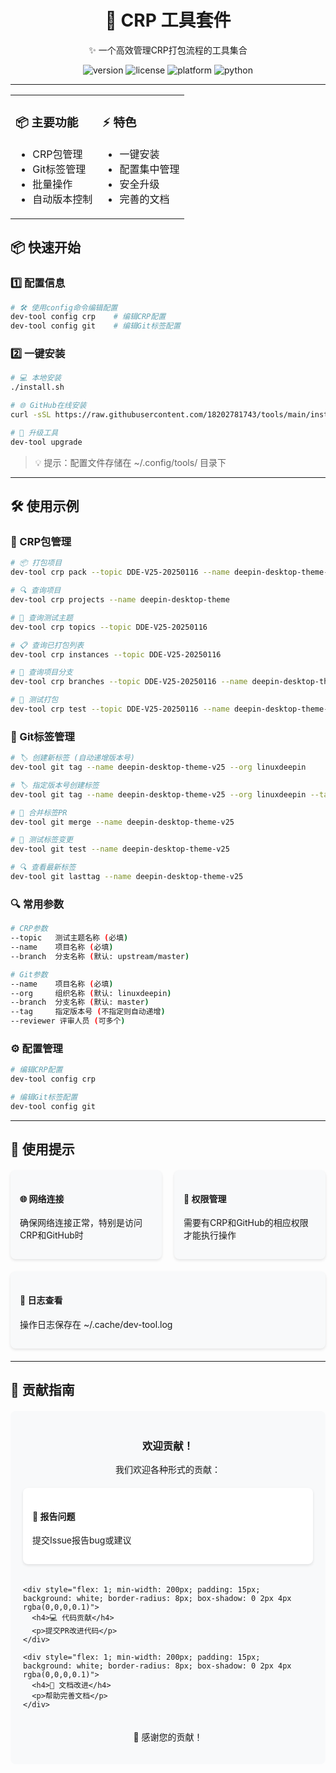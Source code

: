 <div align="center">
  <h1>🚀 CRP 工具套件</h1>
  <p>✨ 一个高效管理CRP打包流程的工具集合</p>
  
  <div>
    <img src="https://img.shields.io/badge/version-1.0.0-blue" alt="version">
    <img src="https://img.shields.io/badge/license-MIT-green" alt="license">
    <img src="https://img.shields.io/badge/platform-Linux-lightgrey" alt="platform">
    <img src="https://img.shields.io/badge/python-3.8+-blue" alt="python">
  </div>
</div>

---

<div align="center">
  <table>
    <tr>
      <td width="50%">
        <h3>📦 主要功能</h3>
        <ul>
          <li>CRP包管理</li>
          <li>Git标签管理</li>
          <li>批量操作</li>
          <li>自动版本控制</li>
        </ul>
      </td>
      <td width="50%">
        <h3>⚡ 特色</h3>
        <ul>
          <li>一键安装</li>
          <li>配置集中管理</li>
          <li>安全升级</li>
          <li>完善的文档</li>
        </ul>
      </td>
    </tr>
  </table>
</div>

## 📦 快速开始

### 1️⃣ 配置信息
```bash
# 🛠 使用config命令编辑配置
dev-tool config crp    # 编辑CRP配置
dev-tool config git    # 编辑Git标签配置
```

### 2️⃣ 一键安装
```bash
# 💻 本地安装
./install.sh

# 🌐 GitHub在线安装
curl -sSL https://raw.githubusercontent.com/18202781743/tools/main/install-from-github.sh | bash

# 🔄 升级工具
dev-tool upgrade
```

> 💡 提示：配置文件存储在 ~/.config/tools/ 目录下

---

## 🛠 使用示例

### 🔧 CRP包管理
```bash
# 📦 打包项目
dev-tool crp pack --topic DDE-V25-20250116 --name deepin-desktop-theme-v25 --branch upstream/master

# 🔍 查询项目
dev-tool crp projects --name deepin-desktop-theme

# 📌 查询测试主题
dev-tool crp topics --topic DDE-V25-20250116

# 📋 查询已打包列表
dev-tool crp instances --topic DDE-V25-20250116

# 🌿 查询项目分支
dev-tool crp branches --topic DDE-V25-20250116 --name deepin-desktop-theme-v25

# 🧪 测试打包
dev-tool crp test --topic DDE-V25-20250116 --name deepin-desktop-theme-v25
```

### 🔧 Git标签管理
```bash
# 🏷 创建新标签 (自动递增版本号)
dev-tool git tag --name deepin-desktop-theme-v25 --org linuxdeepin

# 🏷 指定版本号创建标签
dev-tool git tag --name deepin-desktop-theme-v25 --org linuxdeepin --tag 1.1.1

# 🔄 合并标签PR
dev-tool git merge --name deepin-desktop-theme-v25

# 🧪 测试标签变更
dev-tool git test --name deepin-desktop-theme-v25

# 🔍 查看最新标签
dev-tool git lasttag --name deepin-desktop-theme-v25
```

### 🔍 常用参数
```bash
# CRP参数
--topic   测试主题名称 (必填)
--name    项目名称 (必填)
--branch  分支名称 (默认: upstream/master)

# Git参数  
--name    项目名称 (必填)
--org     组织名称 (默认: linuxdeepin)  
--branch  分支名称 (默认: master)
--tag     指定版本号 (不指定则自动递增)
--reviewer 评审人员 (可多个)
```

### ⚙️ 配置管理
```bash
# 编辑CRP配置
dev-tool config crp

# 编辑Git标签配置
dev-tool config git
```

---

## 📌 使用提示

<div style="display: flex; flex-wrap: wrap; gap: 20px; margin: 20px 0;">
  <div style="flex: 1; min-width: 200px; padding: 15px; background: #f8f9fa; border-radius: 8px; box-shadow: 0 2px 4px rgba(0,0,0,0.1)">
    <h4>🌐 网络连接</h4>
    <p>确保网络连接正常，特别是访问CRP和GitHub时</p>
  </div>
  
  <div style="flex: 1; min-width: 200px; padding: 15px; background: #f8f9fa; border-radius: 8px; box-shadow: 0 2px 4px rgba(0,0,0,0.1)">
    <h4>🔐 权限管理</h4>
    <p>需要有CRP和GitHub的相应权限才能执行操作</p>
  </div>
  
  <div style="flex: 1; min-width: 200px; padding: 15px; background: #f8f9fa; border-radius: 8px; box-shadow: 0 2px 4px rgba(0,0,0,0.1)">
    <h4>📝 日志查看</h4>
    <p>操作日志保存在 ~/.cache/dev-tool.log</p>
  </div>
</div>

---

## 🤝 贡献指南

<div style="background: #f8f9fa; padding: 20px; border-radius: 8px; margin: 20px 0;">
  <h3 style="text-align: center;">欢迎贡献！</h3>
  <p style="text-align: center;">我们欢迎各种形式的贡献：</p>
  
  <div style="display: flex; flex-wrap: wrap; gap: 20px; justify-content: center; margin: 20px 0;">
    <div style="flex: 1; min-width: 200px; padding: 15px; background: white; border-radius: 8px; box-shadow: 0 2px 4px rgba(0,0,0,0.1)">
      <h4>🐛 报告问题</h4>
      <p>提交Issue报告bug或建议</p>
    </div>
    
    <div style="flex: 1; min-width: 200px; padding: 15px; background: white; border-radius: 8px; box-shadow: 0 2px 4px rgba(0,0,0,0.1)">
      <h4>💻 代码贡献</h4>
      <p>提交PR改进代码</p>
    </div>
    
    <div style="flex: 1; min-width: 200px; padding: 15px; background: white; border-radius: 8px; box-shadow: 0 2px 4px rgba(0,0,0,0.1)">
      <h4>📖 文档改进</h4>
      <p>帮助完善文档</p>
    </div>
  </div>
  
  <p style="text-align: center;">🎉 感谢您的贡献！</p>
</div>
